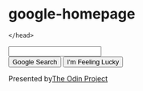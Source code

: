 google-homepage
===============
<!doctype html>
<html lang ="en">
	<head>
		
	</head>

<body>
	<form action="#" method="POST" name="google_search_bar">
		<input type="text" name="Search"><br>
		<input type="submit" value="Google Search">
		<input type="submit" value="I'm Feeling Lucky">
	</form>

</body>

<footer>
Presented by<a href="http://www.theodinproject.com/">The Odin Project </a>
</footer>